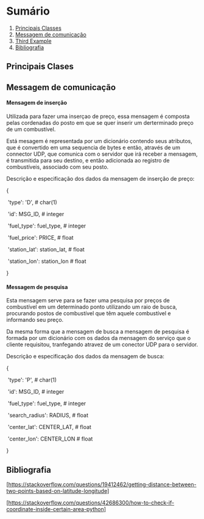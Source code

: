 

# Sumário

1. [Principais Classes](#principais-classes)
2. [Messagem de comunicação](#messagem-de-comunicacao)
3. [Third Example](#third-example)
4. [Bibliografia](#bibliografia)



## Principais Clases







## Messagem de comunicação

#### Mensagem de inserção

Utilizada para fazer uma inserçao de preço, essa mensagem é composta pelas cordenadas do posto em que se quer inserir um derterminado preço de um combustível. 



Está mesagem é representada por um dicionário contendo seus atributos, que é convertido em uma sequencia de bytes e então, através de um connector UDP, que comunica com o servidor que irá receber a mensagem, é transmitida para seu destino, e então adicionada ao registro de combustíveis, associado com seu posto.



Descrição e especificação dos dados da mensagem de inserção de preço:

{

​	'type': 'D', # char(1)

​	'id': MSG_ID, # integer

​	'fuel_type': fuel_type, # integer

​	'fuel_price': PRICE, # float

​	'station_lat': station_lat, # float

​	'station_lon': station_lon # float

}



#### Messagem de pesquisa

Esta mensagem serve para se fazer uma pesquisa por preços de combustível em um determinado ponto utilizando um raio de busca, procurando postos de combustível que têm aquele combustível e informando seu preço. 



Da mesma forma que a mensagem de busca a mensagem de pesquisa é formada por um dicionário com os dados da mensagem do serviço que o cliente requisitou, tranfegando atravez de um conector UDP para o servidor. 



Descrição e especificação dos dados da mensagem de busca:

{

​	'type': 'P', # char(1)

​	'id': MSG_ID, # integer

​	'fuel_type': fuel_type, # integer

​	'search_radius': RADIUS, # float

​	'center_lat': CENTER_LAT, # float

​	'center_lon': CENTER_LON # float

}



## Bibliografia

[https://stackoverflow.com/questions/19412462/getting-distance-between-two-points-based-on-latitude-longitude]

[https://stackoverflow.com/questions/42686300/how-to-check-if-coordinate-inside-certain-area-python]




